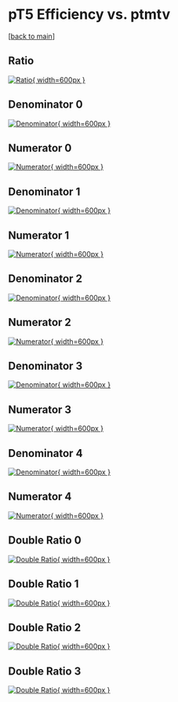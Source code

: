 # pT5 Efficiency vs. ptmtv

[[back to main](./)]



## Ratio

[![Ratio](../mtv/var/pT5_base_11_0_eff_ptmtv.png){ width=600px }](../mtv/var/pT5_base_11_0_eff_ptmtv.pdf)

## Denominator 0

[![Denominator](../mtv/den/pT5_base_11_0_eff_ptmtv_den0.png){ width=600px }](../mtv/den/pT5_base_11_0_eff_ptmtv_den0.pdf)

## Numerator 0

[![Numerator](../mtv/num/pT5_base_11_0_eff_ptmtv_num0.png){ width=600px }](../mtv/num/pT5_base_11_0_eff_ptmtv_num0.pdf)

## Denominator 1

[![Denominator](../mtv/den/pT5_base_11_0_eff_ptmtv_den1.png){ width=600px }](../mtv/den/pT5_base_11_0_eff_ptmtv_den1.pdf)

## Numerator 1

[![Numerator](../mtv/num/pT5_base_11_0_eff_ptmtv_num1.png){ width=600px }](../mtv/num/pT5_base_11_0_eff_ptmtv_num1.pdf)

## Denominator 2

[![Denominator](../mtv/den/pT5_base_11_0_eff_ptmtv_den2.png){ width=600px }](../mtv/den/pT5_base_11_0_eff_ptmtv_den2.pdf)

## Numerator 2

[![Numerator](../mtv/num/pT5_base_11_0_eff_ptmtv_num2.png){ width=600px }](../mtv/num/pT5_base_11_0_eff_ptmtv_num2.pdf)

## Denominator 3

[![Denominator](../mtv/den/pT5_base_11_0_eff_ptmtv_den3.png){ width=600px }](../mtv/den/pT5_base_11_0_eff_ptmtv_den3.pdf)

## Numerator 3

[![Numerator](../mtv/num/pT5_base_11_0_eff_ptmtv_num3.png){ width=600px }](../mtv/num/pT5_base_11_0_eff_ptmtv_num3.pdf)

## Denominator 4

[![Denominator](../mtv/den/pT5_base_11_0_eff_ptmtv_den4.png){ width=600px }](../mtv/den/pT5_base_11_0_eff_ptmtv_den4.pdf)

## Numerator 4

[![Numerator](../mtv/num/pT5_base_11_0_eff_ptmtv_num4.png){ width=600px }](../mtv/num/pT5_base_11_0_eff_ptmtv_num4.pdf)

## Double Ratio 0

[![Double Ratio](../mtv/ratio/pT5_base_11_0_eff_ptmtv_ratio0.png){ width=600px }](../mtv/ratio/pT5_base_11_0_eff_ptmtv_ratio0.pdf)

## Double Ratio 1

[![Double Ratio](../mtv/ratio/pT5_base_11_0_eff_ptmtv_ratio1.png){ width=600px }](../mtv/ratio/pT5_base_11_0_eff_ptmtv_ratio1.pdf)

## Double Ratio 2

[![Double Ratio](../mtv/ratio/pT5_base_11_0_eff_ptmtv_ratio2.png){ width=600px }](../mtv/ratio/pT5_base_11_0_eff_ptmtv_ratio2.pdf)

## Double Ratio 3

[![Double Ratio](../mtv/ratio/pT5_base_11_0_eff_ptmtv_ratio3.png){ width=600px }](../mtv/ratio/pT5_base_11_0_eff_ptmtv_ratio3.pdf)

